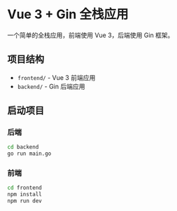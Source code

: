 # Vue 3 + Gin 全栈应用

一个简单的全栈应用，前端使用 Vue 3，后端使用 Gin 框架。

## 项目结构

- `frontend/` - Vue 3 前端应用
- `backend/` - Gin 后端应用

## 启动项目

### 后端
```bash
cd backend
go run main.go
```

### 前端
```bash
cd frontend
npm install
npm run dev
```
